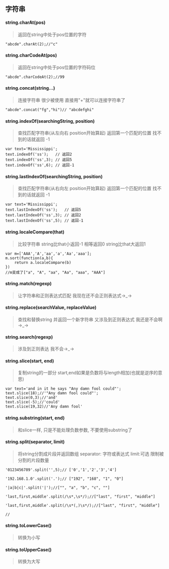 <link rel="stylesheet" href="http://yandex.st/highlightjs/6.1/styles/default.min.css">
<script src="http://yandex.st/highlightjs/6.1/highlight.min.js"></script>
<script>
    hljs.tabReplace = '    ';
    hljs.initHighlightingOnLoad();
</script>

## 字符串
	
#### string.charAt(pos)
> 返回在string中处于pos位置的字符 

	"abcde".charAt(2);//"c"

#### string.charCodeAt(pos)	
> 返回在string中处于pos位置的字符码位

	"abcde".charCodeAt(2);//99
	
#### string.concat(string...)
> 连接字符串 很少被使用 直接用"+"就可以连接字符串了

	"abcde".concat("fg","hi")// "abcdefghi"


#### string.indexOf(searchingString, position)
> 查找匹配字符串(从左向右 position开始算起) 返回第一个匹配的位置 找不到的话就返回 -1

	var text='Mississippi';
	text.indexOf('ss');   // 返回2
	text.indexOf('ss',3); // 返回5
	text.indexOf('ss',6); // 返回-1

#### string.lastIndexOf(searchingString, position)
> 查找匹配字符串(从右向左 position开始算起) 返回第一个匹配的位置 找不到的话就返回 -1

	var text='Mississippi';
	text.lastIndexOf('ss');   // 返回5
	text.lastIndexOf('ss',3); // 返回2
	text.lastIndexOf('ss',5); // 返回-1

#### string.localeCompare(that)
> 比较字符串 string比that小返回-1  相等返回0  string比that大返回1

	var m=['AAA','A','aa','a','Aa','aaa'];
	m.sort(function(a,b){
		return a.localeCompare(b)
	})
	//m变成了["a", "A", "aa", "Aa", "aaa", "AAA"]

#### string.match(regexp)
> 让字符串和正则表达式匹配 我现在还不会正则表达式→_→

#### string.replace(searchValue, replaceValue)
> 查找和替换string 并返回一个新字符串 又涉及到正则表达式 我还是不会啊→_→

#### string.search(regexp)
> 涉及到正则表达 我不会→_→

#### string.slice(start, end)
> 复制string的一部分 start,end如果是负数将与length相加(也就是逆序的意思)

	var text='and in it he says "Any damn fool could"';
	text.slice(18);//'"Any damn fool could"';
	text.slice(0,3);//'and'
	text.slice(-5);//'could'
	text.slice(19,32)//'Any damn fool'
	
#### string.substring(start, end)
> 和slice一样, 只是不能处理负数参数, 不要使用substring了

#### string.split(separator, limit)
> 将string分割成片段并返回数组 separator: 字符或表达式 limit:可选 限制被分割的片段数量

	'0123456789'.split('',5);// ['0','1','2','3','4']
	
	'192.168.1.0'.split('.');// ["192", "168", "1", "0"]
	
	'|a|b|c|'.split('|');//["", "a", "b", "c", ""]
	
	'last,first,middle'.split(/\s*,\s*/);//["last", "first", "middle"]
	
	'last,first,middle'.split(/\s*(,)\s*/);//["last", "first", "middle"]
	
	//

#### string.toLowerCase()
> 转换为小写

#### string.toUpperCase()
> 转换为大写



